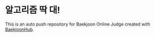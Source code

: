 # 알고리즘 딱 대!
This is an auto push repository for Baekjoon Online Judge created with [BaekjoonHub](https://github.com/BaekjoonHub/BaekjoonHub).
